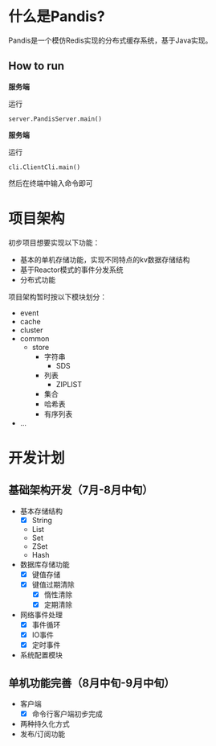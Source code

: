 # 什么是Pandis?
Pandis是一个模仿Redis实现的分布式缓存系统，基于Java实现。

## How to run
**服务端**

运行
```
server.PandisServer.main()
```

**服务端**

运行
```
cli.ClientCli.main()
```

然后在终端中输入命令即可

# 项目架构
初步项目想要实现以下功能：
* 基本的单机存储功能，实现不同特点的kv数据存储结构
* 基于Reactor模式的事件分发系统
* 分布式功能

项目架构暂时按以下模块划分：
* event
* cache
* cluster
* common
  * store
    * 字符串
      * SDS
    * 列表
      * ZIPLIST
    * 集合
    * 哈希表
    * 有序列表
* ...

# 开发计划
## 基础架构开发（7月-8月中旬）
* 基本存储结构
    * [x] String
    * List
    * Set
    * ZSet
    * Hash
* 数据库存储功能
    * [x] 键值存储
    * [x] 键值过期清除
        * [x] 惰性清除
        * [x] 定期清除
* 网络事件处理
    * [x] 事件循环
    * [x] IO事件
    * [x] 定时事件
* 系统配置模块

## 单机功能完善（8月中旬-9月中旬）
* 客户端
    * [x] 命令行客户端初步完成
* 两种持久化方式
* 发布/订阅功能
